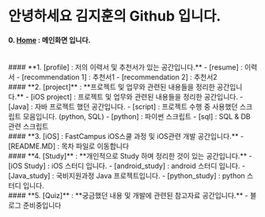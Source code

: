 안녕하세요 김지훈의 Github 입니다.
===================

#### **0. [Home] : 메인화면 입니다.**

<br>
#### **1. [profile] : 저의 이력서 및 추천서가 있는 공간입니다.**
- [resume] : 이력서
- [recommendation 1] : 추천서1
- [recommendation 2] : 추천서2


<br>
#### **2. [project]** : **프로젝트 및 업무와 관련된 내용들을 정리한 공간입니다.**
- [iOS project] : 프로젝트 및 업무와 관련된 내용들을 정리한 공간입니다.
- [Java] : 자바 프로젝트 했던 공간입니다.
- [script] : 프로젝트 수행 중 사용했던 스크립트 모음입니다. (python, SQL)
- [python] : 파이썬 스크립트
- [sql] : SQL & DB 관련 스크립트

<br>
#### **3. [iOS] :  FastCampus iOS스쿨 과정 및 iOS관련 개발 공간입니다.**
- [README.MD] : 목차 파일로 이동합니다  

<br>
#### **4. [Study]** : **개인적으로 Study 하며 정리한 것이 있는 공간입니다.**
- [iOS Study] : iOS 스터디 입니다.
- [android_study] : android 스터디 입니다.
- [Java_study] : 국비지원과정 Java 프로젝트입니다.
- [python_study] : python 스터디 입니다.


<br>
#### **5. [Quiz]** : **궁금했던 내용 및 개발에 관련된 참고자료 공간입니다.**
- 블로그 준비중입니다

[home]: <https://github.com/adervise1/KimJihun2>

[profile]: <https://github.com/adervise1/KimJihun2/tree/master/profile>
[resume]: <https://github.com/adervise1/KimJihun2/blob/master/profile/KimJihun2Profile.pdf>
[recommendation 1]: <https://github.com/adervise1/KimJihun2/blob/master/profile/%EC%B6%94%EC%B2%9C%EC%84%9C1.png>
[recommendation 2]: <https://github.com/adervise1/KimJihun2/blob/master/profile/%EC%B6%94%EC%B2%9C%EC%84%9C2.png>

[iOS]: <https://github.com/adervise1/KimJihun2/tree/master/iOS>
[README.MD]:<https://github.com/adervise1/KimJihun2/blob/master/iOS/README.md>

[project]: <https://github.com/adervise1/KimJihun2/tree/master/project>
[iOS project]: <https://github.com/adervise1/KimJihun2/tree/master/project/iOSProject>
[Java]:<https://github.com/adervise1/KimJihun2/tree/master/project/Java/ServiceBD>
[script]:<https://github.com/adervise1/KimJihun2/tree/master/project/script>
[python]:<https://github.com/adervise1/KimJihun2/tree/master/project/script/python>
[sql]:<https://github.com/adervise1/KimJihun2/tree/master/project/script/sql>

[Study]: <https://github.com/adervise1/KimJihun2/tree/master/Study>
[iOS Study]: <https://github.com/adervise1/KimJihun2/tree/master/Study/iOS>
[android_study]: <https://github.com/adervise1/KimJihun2/tree/master/Study/android>
[Java_study]: <https://github.com/adervise1/KimJihun2/tree/master/Study/java/DSLB>
[python_study]: <https://github.com/adervise1/KimJihun2/tree/master/Study/python>

[Quiz]: <https://github.com/adervise1/KimJihun2/tree/master/Quiz>
